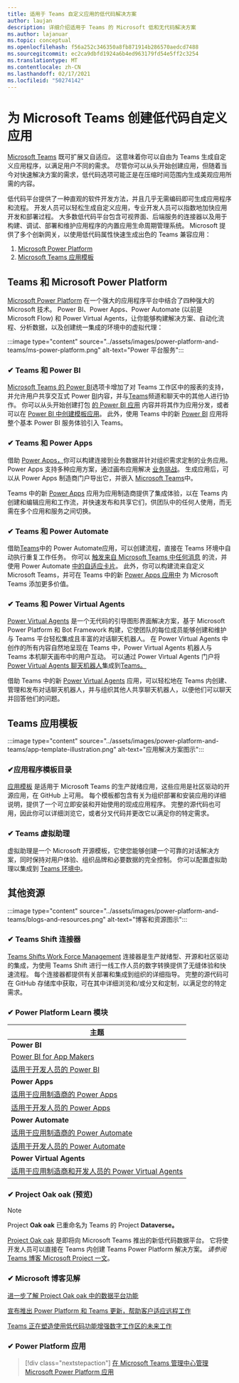 ```yaml
---
title: 适用于 Teams 自定义应用的低代码解决方案
author: laujan
description: 详细介绍适用于 Teams 的 Microsoft 低和无代码解决方案
ms.author: lajanuar
ms.topic: conceptual
ms.openlocfilehash: f56a252c346350a8fb871914b286570aedcd7488
ms.sourcegitcommit: ec2ca9dbfd1924a6b4ed963179fd54e5ff2c3254
ms.translationtype: MT
ms.contentlocale: zh-CN
ms.lasthandoff: 02/17/2021
ms.locfileid: "50274142"
---
```

# <a name="create-low-code-custom-apps-for-microsoft-teams"></a>为 Microsoft Teams 创建低代码自定义应用

[Microsoft Teams](/microsoftteams/platform) 既可扩展又自适应。 这意味着你可以自由为 Teams 生成自定义应用程序，以满足用户不同的需求。 尽管你可以从头开始创建应用，但随着当今对快速解决方案的需求，低代码选项可能正是在压缩时间范围内生成美观应用所需的内容。

低代码平台提供了一种直观的软件开发方法，并且几乎无需编码即可生成应用程序和流程。 开发人员可以轻松生成自定义应用，专业开发人员可以指数地加快应用开发和部署过程。 大多数低代码平台包含可视界面、后端服务的连接器以及用于构建、调试、部署和维护应用程序的内置应用生命周期管理系统。 Microsoft 提供了多个创新网关，以使用低代码属性快速生成出色的 Teams 兼容应用：

1. [Microsoft Power Platform](#teams-and-microsoft-power-platform)
1. [Microsoft Teams 应用模板](#teams-app-templates)

## <a name="teams-and-microsoft-power-platform"></a>Teams 和 Microsoft Power Platform

[Microsoft Power Platform](/power-platform) 在一个强大的应用程序平台中结合了四种强大的 Microsoft 技术。 Power BI、Power Apps、Power Automate (以前是 Microsoft Flow) 和 Power Virtual Agents，让你能够构建解决方案、自动化流程、分析数据，以及创建统一集成的环境中的虚拟代理：

:::image type="content" source="../assets/images/power-platform-and-teams/ms-power-platform.png" alt-text="Power 平台服务":::

### <a name="-teams-and-power-bi"></a>✔ Teams 和 Power BI

[Microsoft Teams 的 Power BI](https://powerbi.microsoft.com/blog/announcing-new-power-bi-tab-for-microsoft-teams/)选项卡增加了对 Teams 工作区中的报表的支持，并允许用户共享交互式 Power [BI](/power-bi/collaborate-share/service-embed-report-microsoft-teams)内容，并与[Teams](/power-bi/collaborate-share/service-collaborate-microsoft-teams)频道和聊天中的其他人进行协作。 你可以从头开始创建打包 [的 Power BI 应用](/power-bi/collaborate-share/service-create-distribute-apps) 内容并将其作为应用分发，或者可以在 [Power BI 中创建模板应用](/connect-data/service-template-apps-create)。 此外，使用 Teams 中的新 [Power BI](https://go.microsoft.com/fwlink/?linkid=2143643) 应用将整个基本 Power BI 服务体验引入 Teams。

### <a name="-teams-and-power-apps"></a>✔ Teams 和 Power Apps

借助 [Power Apps，](/powerapps/powerapps-overview)你可以构建连接到业务数据并针对组织需求定制的业务应用。  Power Apps 支持多种应用方案，通过画布应用解决 [业务挑战](/powerapps/maker/#canvas-apps)。 生成应用后，可以从 Power Apps 制造商门户导出它，并嵌入 [Microsoft Teams](/power-platform/admin/embed-app-teams)中。

Teams 中的新 [Power Apps](https://go.microsoft.com/fwlink/?linkid=2143374) 应用为应用制造商提供了集成体验，以在 Teams 内创建和编辑应用和工作流，并快速发布和共享它们，供团队中的任何人使用，而无需在多个应用和服务之间切换。

### <a name="-teams-and-power-automate"></a>✔ Teams 和 Power Automate

借助[Teams](/power-automate/flows-teams)中的 Power Automate[](https://flow.microsoft.com/connectors/shared_teams/microsoft-teams/)应用，可以创建流程，直接在 Teams 环境中自动执行重复工作任务。 你可以 [触发来自 Microsoft Teams 中任何消息](/power-automate/trigger-flow-teams-message) 的流，并使用 Power Automate [中的自适应卡片](/power-automate/create-adaptive-cards)。 此外，你可以构建流来自定义 Microsoft Teams，并可在 Teams 中的新 [Power Apps 应用中](https://go.microsoft.com/fwlink/?linkid=2143539) 为 Microsoft Teams 添加更多价值。

### <a name="-teams-and-power-virtual-agents"></a>✔ Teams 和 Power Virtual Agents

[Power Virtual Agents](/power-virtual-agents/fundamentals-what-is-power-virtual-agents) 是一个无代码的引导图形界面解决方案，基于 Microsoft Power Platform 和 Bot Framework 构建，它使团队的每位成员能够创建和维护与 Teams 平台轻松集成且丰富的对话聊天机器人。 在 Power Virtual Agents 中创作的所有内容自然地呈现在 Teams 中，Power Virtual Agents 机器人与 Teams 本机聊天画布中的用户互动。 可以通过 Power Virtual Agents 门户将[Power Virtual Agents 聊天机器人](/power-virtual-agents/publication-add-bot-to-microsoft-teams)集成到[Teams。](https://powervirtualagents.microsoft.com)

借助 Teams 中的新 [Power Virtual Agents](https://aka.ms/pva-teams-docs) 应用，可以轻松地在 Teams 内创建、管理和发布对话聊天机器人，并与组织其他人共享聊天机器人，以便他们可以聊天并回答他们的问题。

## <a name="teams-app-templates"></a>Teams 应用模板

:::image type="content" source="../assets/images/power-platform-and-teams/app-template-illustration.png" alt-text="应用解决方案图示":::

### <a name="-app-template-catalog"></a>✔应用程序模板目录

[应用模板](../samples/app-templates.md) 是适用于 Microsoft Teams 的生产就绪应用，这些应用是社区驱动的开源应用，在 GitHub 上可用。 每个模板都包含有关为组织部署和安装应用的详细说明，提供了一个可立即安装和开始使用的现成应用程序。 完整的源代码也可用，因此你可以详细浏览它，或者分叉代码并更改它以满足你的特定需求。

### <a name="-virtual-assistant-for-teams"></a>✔ Teams 虚拟助理

虚拟助理是一个 Microsoft 开源模板，它使您能够创建一个可靠的对话解决方案，同时保持对用户体验、组织品牌和必要数据的完全控制。 你可以配置虚拟助理以集成到 [Teams 环境中](https://microsoft.github.io/botframework-solutions/clients-and-channels/tutorials/enable-teams/1-intro)。 

## <a name="additional-resources"></a>其他资源

:::image type="content" source="../assets/images/power-platform-and-teams/blogs-and-resources.png" alt-text="博客和资源图示":::

### <a name="-teams-shift-connectors"></a>✔ Teams Shift 连接器

[Teams Shifts Work Force Management](../samples/shifts-wfm-connectors.md) 连接器是生产就绪型、开源和社区驱动的集成，为使用 Teams Shift 进行一线工作人员的数字转换提供了无缝体验和快速流程。 每个连接器都提供有关部署和集成到组织的详细指导。 完整的源代码可在 GitHub 存储库中获取，可在其中详细浏览和/或分叉和定制，以满足您的特定需求。

### <a name="-power-platform-learn-modules"></a>✔ Power Platform Learn 模块

|主题|
|-----|
|**Power BI**|
|[Power BI for App Makers](/learn/browse/?expanded=power-platform&products=power-bi&roles=maker)|
|[适用于开发人员的 Power BI](/learn/browse/?expanded=power-platform&products=power-bi&roles=developer)|
|**Power Apps**|
|[适用于应用制造商的 Power Apps](/learn/browse/?products=power-apps&roles=maker)|
|[适用于开发人员的 Power Apps](/learn/browse/?products=power-apps)|
|**Power Automate**|
|[适用于应用制造商的 Power Automate](/learn/browse/?expanded=power-platform&products=power-automate&roles=maker)|
|[适用于开发人员的 Power Automate](/learn/browse/?expanded=power-platform&products=power-automate&roles=developer)|
|**Power Virtual Agents**|
|[适用于应用制造商和开发人员的 Power Virtual Agents](/learn/browse/?products=power-virtual-agents&expanded=power-platform&roles=maker)

### <a name="-project-oakdale-preview"></a>✔ Project Oak oak (预览) 

> [!NOTE]
> Project **Oak oak** 已重命名为 Teams 的 Project **Dataverse。**

[Project Oak oak](https://techcommunity.microsoft.com/t5/microsoft-teams-blog/teams-is-shaping-the-future-of-work-with-low-code-features-to/ba-p/1507180
) 是即将向 Microsoft Teams 推出的新低代码数据平台。 它将使开发人员可以直接在 Teams 内创建 Teams Power Platform 解决方案。 *请参阅* [Teams 博客 Microsoft Project 一文](https://powerapps.microsoft.com/blog/introducing-project-oakdale-a-new-low-code-data-platform-for-microsoft-teams)。

### <a name="-microsoft-blog-insights"></a>✔ Microsoft 博客见解

[进一步了解 Project Oak oak 中的数据平台功能](https://powerapps.microsoft.com/blog/a-closer-look-at-data-platform-capabilities-in-project-oakdale/)

[宣布推出 Power Platform 和 Teams 更新，帮助客户适应远程工作](https://cloudblogs.microsoft.com/powerplatform/2020/05/19/announcing-power-platform-and-teams-updates-to-help-customers-adapt-to-remote-work/)

[Teams 正在塑造使用低代码功能增强数字工作区的未来工作](https://techcommunity.microsoft.com/t5/microsoft-teams-blog/teams-is-shaping-the-future-of-work-with-low-code-features-to/ba-p/1507180)

### <a name="-managing-power-platform-apps"></a>✔ Power Platform 应用

> [!div class="nextstepaction"]
> [在 Microsoft Teams 管理中心管理 Microsoft Power Platform 应用](/microsoftteams/manage-power-platform-apps)
